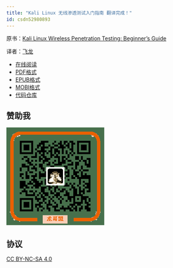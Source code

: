 ```yaml
---
title: "Kali Linux 无线渗透测试入门指南 翻译完成！"
id: csdn52980893
---
```


原书：[Kali Linux Wireless Penetration Testing: Beginner’s Guide](https://www.packtpub.com/networking-and-servers/kali-linux-wireless-penetration-testing-beginners-guide)

译者：[飞龙](https://github.com/wizardforcel)

*   [在线阅读](https://www.gitbook.com/book/wizardforcel/kali-linux-wireless-pentest/details)
*   [PDF格式](https://www.gitbook.com/download/pdf/book/wizardforcel/kali-linux-wireless-pentest)
*   [EPUB格式](https://www.gitbook.com/download/epub/book/wizardforcel/kali-linux-wireless-pentest)
*   [MOBI格式](https://www.gitbook.com/download/mobi/book/wizardforcel/kali-linux-wireless-pentest)
*   [代码仓库](http://git.oschina.net/wizardforcel/kali-linux-wireless-pentest)

## 赞助我

![](../img/37ff7c01e25abe90c0ced4500f147691.png)

## 协议

[CC BY-NC-SA 4.0](http://creativecommons.org/licenses/by-nc-sa/4.0/)